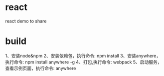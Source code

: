 # react
react demo to share

# build
1、安装node&npm
2、安装依赖包，执行命令:
    npm install
3、安装anywhere，执行命令:
    npm install anywhere -g
4、打包,执行命令:
    webpack
5、启动服务，查看示例页面，执行命令:
    anywhere
